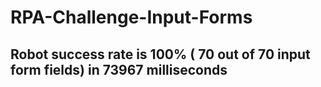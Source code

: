 # RPA-Challenge-Input-Forms

## Robot success rate is 100% ( 70 out of 70 input form fields) in 73967 milliseconds